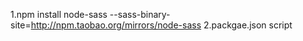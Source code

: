 1.npm install node-sass --sass-binary-site=http://npm.taobao.org/mirrors/node-sass
2.packgae.json script